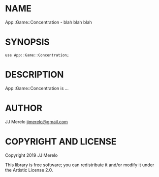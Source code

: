 NAME
====

App::Game::Concentration - blah blah blah

SYNOPSIS
========

```perl6
use App::Game::Concentration;
```

DESCRIPTION
===========

App::Game::Concentration is ...

AUTHOR
======

JJ Merelo <jjmerelo@gmail.com>

COPYRIGHT AND LICENSE
=====================

Copyright 2019 JJ Merelo

This library is free software; you can redistribute it and/or modify it under the Artistic License 2.0.

